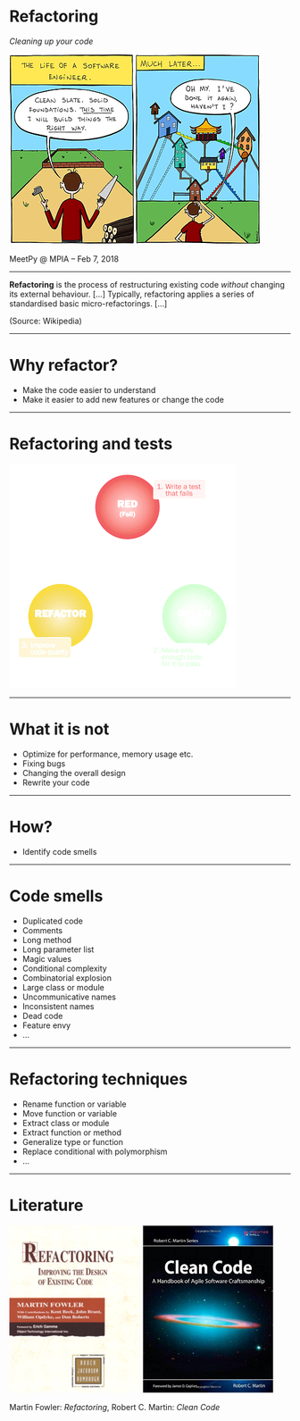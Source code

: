# Refactoring

*Cleaning up your code*

<img src="images/refactoring-vs-rewriting.gif" >

MeetPy @ MPIA – Feb 7, 2018

---

**Refactoring** is the process of restructuring existing code *without* changing
its external behaviour. […] Typically, refactoring applies a series of
standardised basic micro-refactorings. […]

(Source: Wikipedia)

---

# Why refactor?

- Make the code easier to understand
- Make it easier to add new features or change the code

---

# Refactoring and tests

<img src="images/tdd-cycle.png" >

---

# What it is not

- Optimize for performance, memory usage etc.
- Fixing bugs
- Changing the overall design
- Rewrite your code

---

# How?

- Identify code smells

---

# Code smells

- Duplicated code
- Comments
- Long method
- Long parameter list
- Magic values
- Conditional complexity
- Combinatorial explosion
- Large class or module
- Uncommunicative names
- Inconsistent names
- Dead code
- Feature envy
- …

---

# Refactoring techniques

- Rename function or variable
- Move function or variable
- Extract class or module
- Extract function or method
- Generalize type or function
- Replace conditional with polymorphism
- …

---

# Literature

<img src="images/refactoring-book.jpg" height="300">
<img src="images/clean-code-book.jpg" height="300">

Martin Fowler: *Refactoring*, Robert C. Martin: *Clean Code*
